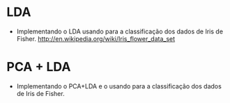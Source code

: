 # LDA

- Implementando o LDA usando para a classificação dos dados de Iris de Fisher.
	http://en.wikipedia.org/wiki/Iris_flower_data_set

# PCA + LDA
- Implementando o PCA+LDA e o usando para a classificação dos dados de Iris de Fisher.


